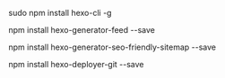 sudo npm install hexo-cli -g

npm install hexo-generator-feed --save

npm install hexo-generator-seo-friendly-sitemap --save

npm install hexo-deployer-git --save